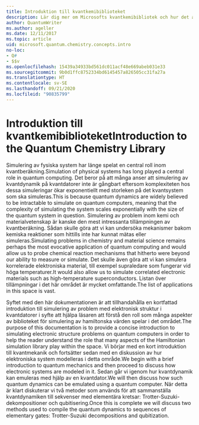 ```yaml
---
title: Introduktion till kvantkemibiblioteket
description: Lär dig mer om Microsofts kvantkemibibliotek och hur det används för att simulera elektroniska strukturproblem på kvantdatorer.
author: QuantumWriter
ms.author: ageller
ms.date: 12/11/2017
ms.topic: article
uid: microsoft.quantum.chemistry.concepts.intro
no-loc:
- Q#
- $$v
ms.openlocfilehash: 15439a34933bd561dc011acf48e669abeb031e33
ms.sourcegitcommit: 9b0d1ffc8752334bd6145457a826505cc31fa27a
ms.translationtype: HT
ms.contentlocale: sv-SE
ms.lasthandoff: 09/21/2020
ms.locfileid: "90835799"
---
```

# <a name="introduction-to-the-quantum-chemistry-library"></a><span data-ttu-id="9d895-103">Introduktion till kvantkemibiblioteket</span><span class="sxs-lookup"><span data-stu-id="9d895-103">Introduction to the Quantum Chemistry Library</span></span>

<span data-ttu-id="9d895-104">Simulering av fysiska system har länge spelat en central roll inom kvantberäkning.</span><span class="sxs-lookup"><span data-stu-id="9d895-104">Simulation of physical systems has long played a central role in quantum computing.</span></span>  <span data-ttu-id="9d895-105">Det beror på att många anser att simulering av kvantdynamik på kvantdatorer inte är gångbart eftersom komplexiteten hos dessa simuleringar ökar exponentiellt med storleken på det kvantsystem som ska simuleras.</span><span class="sxs-lookup"><span data-stu-id="9d895-105">This is because quantum dynamics are widely believed to be intractable to simulate on quantum computers, meaning that the complexity of simulating the system scales exponentially with the size of the quantum system in question.</span></span>  <span data-ttu-id="9d895-106">Simulering av problem inom kemi och materialvetenskap är kanske den mest intressanta tillämpningen av kvantberäkning. Sådan skulle göra att vi kan undersöka mekanismer bakom kemiska reaktioner som hittills inte har kunnat mätas eller simuleras.</span><span class="sxs-lookup"><span data-stu-id="9d895-106">Simulating problems in chemistry and material science remains perhaps the most evocative application of quantum computing and would allow us to probe chemical reaction mechanisms that hitherto were beyond our ability to measure or simulate.</span></span>  <span data-ttu-id="9d895-107">Det skulle även göra att vi kan simulera korrelerade elektroniska material, till exempel supraledare som fungerar vid höga temperaturer.</span><span class="sxs-lookup"><span data-stu-id="9d895-107">It would also allow us to simulate correlated electronic materials such as high-temperature superconductors.</span></span> <span data-ttu-id="9d895-108">Listan över tillämpningar i det här området är mycket omfattande.</span><span class="sxs-lookup"><span data-stu-id="9d895-108">The list of applications in this space is vast.</span></span>

<span data-ttu-id="9d895-109">Syftet med den här dokumentationen är att tillhandahålla en kortfattad introduktion till simulering av problem med elektronisk struktur i kvantdatorer i syfte att hjälpa läsaren att förstå den roll som många aspekter av biblioteket för simulering av hamiltonska värden spelar i det området.</span><span class="sxs-lookup"><span data-stu-id="9d895-109">The purpose of this documentation is to provide a concise introduction to simulating electronic structure problems on quantum computers in order to help the reader understand the role that many aspects of the Hamiltonian simulation library play within the space.</span></span>  <span data-ttu-id="9d895-110">Vi börjar med en kort introduktion till kvantmekanik och fortsätter sedan med en diskussion av hur elektroniska system modelleras i detta område.</span><span class="sxs-lookup"><span data-stu-id="9d895-110">We begin with a brief introduction to quantum mechanics and then proceed to discuss how electronic systems are modeled in it.</span></span>  <span data-ttu-id="9d895-111">Sedan går vi igenom hur kvantdynamik kan emuleras med hjälp av en kvantdator.</span><span class="sxs-lookup"><span data-stu-id="9d895-111">We will then discuss how such quantum dynamics can be emulated using a quantum computer.</span></span>  <span data-ttu-id="9d895-112">När detta är klart diskuterar vi två metoder som används för att sammanställa kvantdynamiken till sekvenser med elementära kretsar: Trotter-Suzuki-dekompositioner och qubitisering.</span><span class="sxs-lookup"><span data-stu-id="9d895-112">Once this is complete we will discuss two methods used to compile the quantum dynamics to sequences of elementary gates: Trotter-Suzuki decompositions and qubitization.</span></span>
